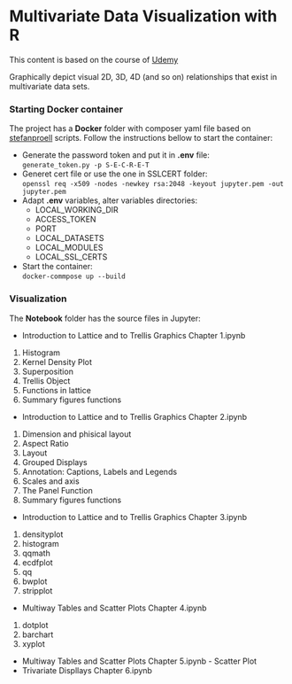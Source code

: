 # Multivariate Data Visualization with R
This content is based on the course of [Udemy](https://www.udemy.com/course/multivariate-data-visualization-with-r/?utm_source=adwords&utm_medium=udemyads&utm_campaign=R_v.PROF_la.EN_cc.ROW_ti.7432&utm_content=deal4584&utm_term=_._ag_85479003034_._ad_395185643400_._kw__._de_c_._dm__._pl__._ti_dsa-774930037369_._li_1031424_._pd__._&matchtype=b&gclid=CjwKCAiAzJLzBRAZEiwAmZb0ann4PbsIk-XaAmra_VSWqObNtfuL62xemPGA7qrm1gPyrwSU-hVVWxoCeOMQAvD_BwE)

Graphically depict visual 2D, 3D, 4D (and so on) relationships that exist in multivariate data sets.

### Starting Docker container

The project has a **Docker** folder with composer yaml file based on [stefanproell](https://github.com/stefanproell/jupyter-notebook-docker-compose) scripts. Follow the instructions bellow to start the container:
* Generate the password token and put it in **.env** file:\
`generate_token.py -p S-E-C-R-E-T` 
* Generet cert file or use the one in SSLCERT folder:\
`openssl req -x509 -nodes -newkey rsa:2048 -keyout jupyter.pem -out jupyter.pem`
* Adapt **.env** variables, alter variables directories:
    * LOCAL_WORKING_DIR
    * ACCESS_TOKEN
    * PORT
    * LOCAL_DATASETS
    * LOCAL_MODULES
    * LOCAL_SSL_CERTS
* Start the container:\
`docker-commpose up --build`

### Visualization

The **Notebook** folder has the source files in Jupyter:
* Introduction to Lattice and to Trellis Graphics Chapter 1.ipynb
 1. Histogram
 2. Kernel Density Plot
 3. Superposition
 4. Trellis Object
 5. Functions in lattice
 6. Summary figures functions
 
* Introduction to Lattice and to Trellis Graphics Chapter 2.ipynb
 1. Dimension and phisical layout
 2. Aspect Ratio
 3. Layout
 4. Grouped Displays
 5. Annotation: Captions, Labels and Legends
 6. Scales and axis
 7. The Panel Function
 8. Summary figures functions
 
* Introduction to Lattice and to Trellis Graphics Chapter 3.ipynb
 1. densityplot
 2. histogram
 3. qqmath
 4. ecdfplot
 5. qq
 6. bwplot
 7. stripplot

* Multiway Tables and Scatter Plots Chapter 4.ipynb
 1. dotplot
 2. barchart
 3. xyplot
 
* Multiway Tables and Scatter Plots Chapter 5.ipynb - Scatter Plot
* Trivariate Displlays Chapter 6.ipynb